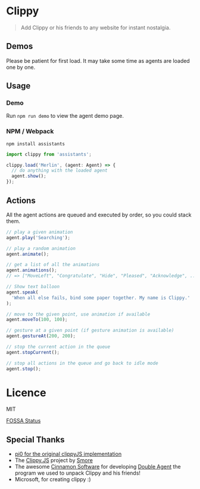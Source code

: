 # Clippy

> Add Clippy or his friends to any website for instant nostalgia.

## Demos

Please be patient for first load. It may take some time as agents are loaded one by one.

## Usage

### Demo

Run `npm run demo` to view the agent demo page.

### NPM / Webpack

```
npm install assistants
```

```ts
import clippy from 'assistants';

clippy.load('Merlin', (agent: Agent) => {
  // do anything with the loaded agent
  agent.show();
});
```

## Actions

All the agent actions are queued and executed by order, so you could stack them.

```javascript
// play a given animation
agent.play('Searching');

// play a random animation
agent.animate();

// get a list of all the animations
agent.animations();
// => ["MoveLeft", "Congratulate", "Hide", "Pleased", "Acknowledge", ...]

// Show text balloon
agent.speak(
  'When all else fails, bind some paper together. My name is Clippy.'
);

// move to the given point, use animation if available
agent.moveTo(100, 100);

// gesture at a given point (if gesture animation is available)
agent.gestureAt(200, 200);

// stop the current action in the queue
agent.stopCurrent();

// stop all actions in the queue and go back to idle mode
agent.stop();
```

# Licence

MIT

[FOSSA Status](https://app.fossa.com/projects/git%2Bgithub.com%2Flizozom%2Fassistants?utm_source=share_link)

## Special Thanks

- [pi0 for the original clippyJS implementation](https://github.com/pi0/clippyjs)
- The [Clippy.JS](http://smore.com/clippy-js) project by [Smore](http://smore.com)
- The awesome [Cinnamon Software](http://www.cinnamonsoftware.com/) for developing [Double Agent](http://doubleagent.sourceforge.net/)
  the program we used to unpack Clippy and his friends!
- Microsoft, for creating clippy :)
